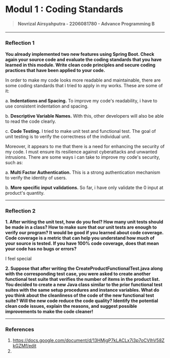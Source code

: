 # Modul 1 : Coding Standards

> #### Novrizal Airsyahputra - 2206081780 - Advance Programming B

---

### Reflection 1
**You already implemented two new features using Spring Boot. 
Check again your source code and evaluate the coding standards that you have learned in this module. 
Write clean code principles and secure coding practices that have been applied to your code.**

In order to make my code looks more readable and maintainable, there are some coding standards that i tried to apply in my works. 
These are some of it:

a. **Indentations and Spacing.** To improve my code's readability, i have to use consistent indentation and spacing.

b. **Descriptive Variable Names.** With this, other developers will also be able to read the code clearly.

c. **Code Testing.** I tried to make unit test and functional test.
The goal of unit testing is to verify the correctness of the individual unit.

Moreover, it appears to me that there is a need for enhancing the security of my code. 
I must ensure its resilience against cyberattacks and unwanted intrusions.
There are some ways i can take to improve my code's security, such as:

a. **Multi Factor Authentication.** This is a strong authentication mechanism to verify the identity of users.

b. **More specific input validations.** So far, i have only validate the 0 input at product's quantity.

---

### Reflection 2
**1. After writing the unit test, how do you feel? How many unit tests should be made in a class? 
How to make sure that our unit tests are enough to verify our program? 
It would be good if you learned about code coverage. 
Code coverage is a metric that can help you understand how much of your source is tested. 
If you have 100% code coverage, does that mean your code has no bugs or errors?**

I feel special

**2. Suppose that after writing the CreateProductFunctionalTest.java along with the corresponding test case, 
you were asked to create another functional test suite that verifies the number of items in the product list. You decided to create a new Java class similar to the prior functional test suites with the same setup procedures and instance variables.
What do you think about the cleanliness of the code of the new functional test suite? 
Will the new code reduce the code quality? 
Identify the potential clean code issues, explain the reasons, 
and suggest possible improvements to make the code cleaner!**


---

### References
1. https://docs.google.com/document/d/13HMjgP7kLACLx7i3p7oCVlhV58ZkGZMf/edit
2. 